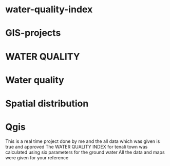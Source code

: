 # water-quality-index 
# GIS-projects
# WATER QUALITY
# Water quality
# Spatial distribution
# Qgis
This is a real time project done by me and the all data which was given is true and approved
The WATER QUALITY INDEX for tenali town was calculated using six parameters for the ground water
All the data and maps were given for your reference

